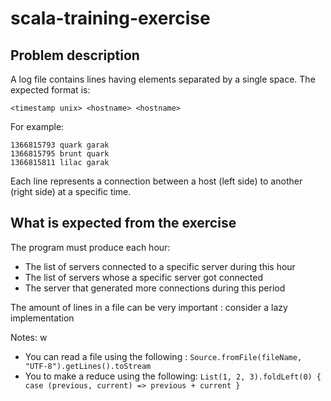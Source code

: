# scala-training-exercise

## Problem description

A log file contains lines having elements separated by a single space. The expected format is:

```
<timestamp unix> <hostname> <hostname>
```
 
For example:
```
1366815793 quark garak
1366815795 brunt quark
1366815811 lilac garak
```
 
Each line represents a connection between a host (left side) to another (right side) at a specific time.


## What is expected from the exercise

The program must produce each hour:

* The list of servers connected to a specific server during this hour
* The list of servers whose a specific server got connected
* The server that generated more connections during this period

The amount of lines in a file can be very important : consider a lazy implementation

Notes:
w
* You can read a file using the following : `Source.fromFile(fileName, "UTF-8").getLines().toStream`
* You to make a reduce using the following: `List(1, 2, 3).foldLeft(0) { case (previous, current) => previous + current }` 
